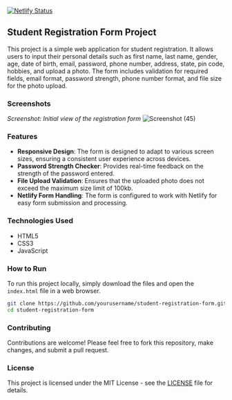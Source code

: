  [![Netlify Status](https://api.netlify.com/api/v1/badges/168507ed-6e7d-40a4-bb68-f9d12ad4df4b/deploy-status)](https://app.netlify.com/sites/srf/deploys)
## Student Registration Form Project

This project is a simple web application for student registration. It allows users to input their personal details such as first name, last name, gender, age, date of birth, email, password, phone number, address, state, pin code, hobbies, and upload a photo. The form includes validation for required fields, email format, password strength, phone number format, and file size for the photo upload.

### Screenshots

*Screenshot: Initial view of the registration form*
![Screenshot (45)](https://github.com/surajkumar345678/Student-Registration-Form/assets/60316890/a799f1cf-83ed-44e8-8c2c-5cd5812c2997)

### Features

- **Responsive Design**: The form is designed to adapt to various screen sizes, ensuring a consistent user experience across devices.
- **Password Strength Checker**: Provides real-time feedback on the strength of the password entered.
- **File Upload Validation**: Ensures that the uploaded photo does not exceed the maximum size limit of 100kb.
- **Netlify Form Handling**: The form is configured to work with Netlify for easy form submission and processing.

### Technologies Used

- HTML5
- CSS3
- JavaScript

### How to Run

To run this project locally, simply download the files and open the `index.html` file in a web browser.

```bash
git clone https://github.com/yourusername/student-registration-form.git
cd student-registration-form
```

### Contributing

Contributions are welcome! Please feel free to fork this repository, make changes, and submit a pull request.

### License

This project is licensed under the MIT License - see the [LICENSE](LICENSE) file for details.
